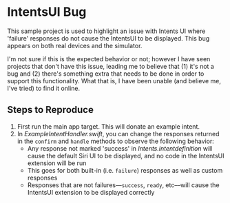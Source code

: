 # IntentsUI Bug

This sample project is used to highlight an issue with Intents UI where 'failure' responses do not cause the IntentsUI to be displayed. This bug appears on both real devices and the simulator.

I'm not sure if this is the expected behavior or not; however I have seen projects that don't have this issue, leading me to believe that (1) it's not a bug and (2) there's something extra that needs to be done in order to support this functionality. What that is, I have been unable (and believe me, I've tried) to find it online.

## Steps to Reproduce

1. First run the main app target. This will donate an example intent.
2. In *ExampleIntentHandler.swift*, you can change the responses returned in the `confirm` and `handle` methods to observe the following behavior:
   * Any response not marked 'success' in *Intents.intentdefinition* will cause the default Siri UI to be displayed, and no code in the IntentsUI extension will be run
   * This goes for both built-in (i.e. `failure`) responses as well as custom responses
   * Responses that are not failures––`success`, `ready`, etc––will cause the IntentsUI extension to be displayed correctly